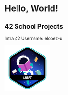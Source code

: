 # Hello, World!

## 42 School Projects

Intra 42 Username: elopez-u

<a href="https://github.com/3ka1tz/libft">
  <img src="https://raw.githubusercontent.com/3ka1tz/3ka1tz/main/libft.png"/>
</a>
